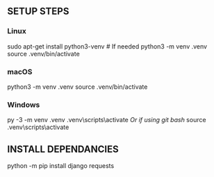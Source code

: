 ## SETUP STEPS

### Linux
sudo apt-get install python3-venv    # If needed
python3 -m venv .venv
source .venv/bin/activate

### macOS
python3 -m venv .venv
source .venv/bin/activate

### Windows
py -3 -m venv .venv
.venv\scripts\activate
*Or if using git bash*
source .venv\scripts\activate

## INSTALL DEPENDANCIES
python -m pip install django requests